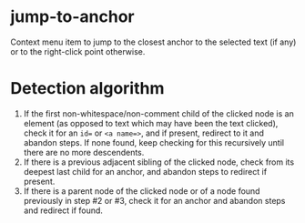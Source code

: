 # jump-to-anchor

Context menu item to jump to the closest anchor to the selected text (if any)
or to the right-click point otherwise.

# Detection algorithm

1. If the first non-whitespace/non-comment child of the clicked node is an
element (as opposed to text which may have been the text clicked), check
it for an `id=` or `<a name=>`, and if present, redirect to it and abandon steps.
If none found, keep checking for this recursively until there are no more
descendents.
2. If there is a previous adjacent sibling of the clicked node, check from its
deepest last child for an anchor, and abandon steps to redirect if present.
3. If there is a parent node of the clicked node or of a node found previously
in step #2 or #3,
check it for an anchor and abandon steps and redirect if found.
